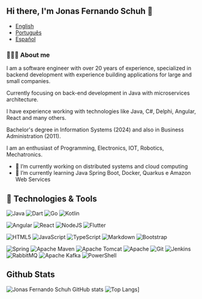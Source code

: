 ## Hi there, I'm Jonas Fernando Schuh 👋     

- [English](README.md)   
- [Português](README.pt.md)    
- [Español](README.es.md)

<h3> 👨🏻‍💻 About me </h3>

I am a software engineer with over 20 years of experience, specialized in backend development with experience building applications for large and small companies. 

Currently focusing on back-end development in Java with microservices architecture.

I have experience working with technologies like Java, C#, Delphi, Angular, React and many others.

Bachelor's degree in Information Systems (2024) and also in Business Administration (2011).

I am an enthusiast of Programming, Electronics, IOT, Robotics, Mechatronics.
<br/>

- 🔭 I’m currently working on distributed systems and cloud computing
- 🌱 I’m currently learning Java Spring Boot, Docker, Quarkus e Amazon Web Services 

## 🔧 Technologies & Tools
![Java](https://img.shields.io/badge/java-%23ED8B00.svg?style=for-the-badge&logo=openjdk&logoColor=white)
![Dart](https://img.shields.io/badge/dart-%230175C2.svg?style=for-the-badge&logo=dart&logoColor=white)
![Go](https://img.shields.io/badge/go-%2300ADD8.svg?style=for-the-badge&logo=go&logoColor=white)
![Kotlin](https://img.shields.io/badge/kotlin-%237F52FF.svg?style=for-the-badge&logo=kotlin&logoColor=white)

![Angular](https://img.shields.io/badge/angular-%23DD0031.svg?style=for-the-badge&logo=angular&logoColor=white)
![React](https://img.shields.io/badge/react-%2320232a.svg?style=for-the-badge&logo=react&logoColor=%2361DAFB)
![NodeJS](https://img.shields.io/badge/node.js-6DA55F?style=for-the-badge&logo=node.js&logoColor=white)
![Flutter](https://img.shields.io/badge/Flutter-%2302569B.svg?style=for-the-badge&logo=Flutter&logoColor=white)

![HTML5](https://img.shields.io/badge/html5-%23E34F26.svg?style=for-the-badge&logo=html5&logoColor=white)
![JavaScript](https://img.shields.io/badge/javascript-%23323330.svg?style=for-the-badge&logo=javascript&logoColor=%23F7DF1E)
![TypeScript](https://img.shields.io/badge/typescript-%23007ACC.svg?style=for-the-badge&logo=typescript&logoColor=white)
![Markdown](https://img.shields.io/badge/markdown-%23000000.svg?style=for-the-badge&logo=markdown&logoColor=white)
![Bootstrap](https://img.shields.io/badge/bootstrap-%238511FA.svg?style=for-the-badge&logo=bootstrap&logoColor=white)

![Spring](https://img.shields.io/badge/spring-%236DB33F.svg?style=for-the-badge&logo=spring&logoColor=white)
![Apache Maven](https://img.shields.io/badge/Apache%20Maven-C71A36?style=for-the-badge&logo=Apache%20Maven&logoColor=white)
![Apache Tomcat](https://img.shields.io/badge/apache%20tomcat-%23F8DC75.svg?style=for-the-badge&logo=apache-tomcat&logoColor=black)
![Apache](https://img.shields.io/badge/apache-%23D42029.svg?style=for-the-badge&logo=apache&logoColor=white)
![Git](https://img.shields.io/badge/git-%23F05033.svg?style=for-the-badge&logo=git&logoColor=white)
![Jenkins](https://img.shields.io/badge/jenkins-%232C5263.svg?style=for-the-badge&logo=jenkins&logoColor=white)
![RabbitMQ](https://img.shields.io/badge/Rabbitmq-FF6600?style=for-the-badge&logo=rabbitmq&logoColor=white)
![Apache Kafka](https://img.shields.io/badge/Apache%20Kafka-000?style=for-the-badge&logo=apachekafka)
![PowerShell](https://img.shields.io/badge/PowerShell-%235391FE.svg?style=for-the-badge&logo=powershell&logoColor=white)


## Github Stats
![Jonas Fernando Schuh GitHub stats](https://github-readme-stats.vercel.app/api?username=jonasfschuh&show_icons=true&theme=merko&include_all_commits=true&count_private=true&line_height=38)
![Top Langs](https://github-readme-stats.vercel.app/api/top-langs/?username=jonasfschuh&langs_count=20&count_private=true&include_all_commits=true&show_icons=true&theme=dark&layout=compact&hide=c,c%2B%2B,cmake,makefile&card_width=50)]
